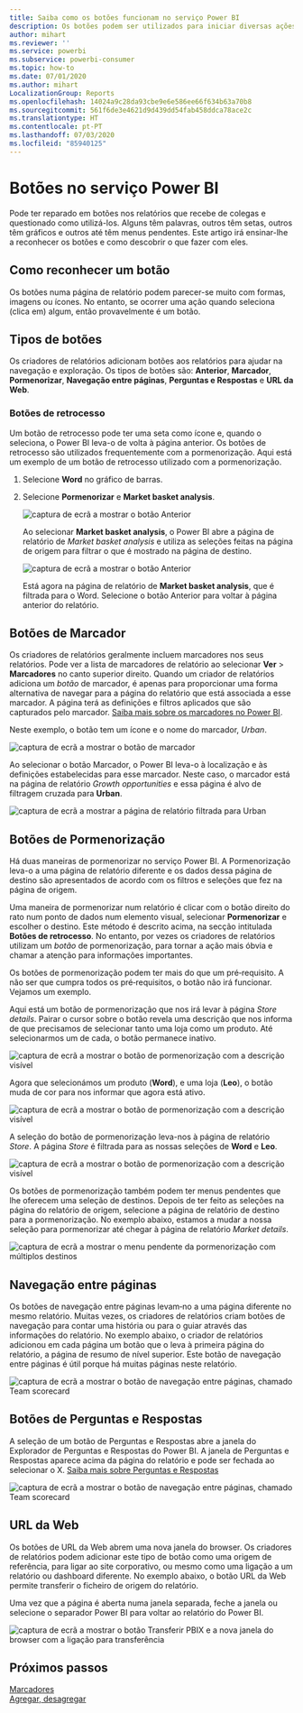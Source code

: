 ```yaml
---
title: Saiba como os botões funcionam no serviço Power BI
description: Os botões podem ser utilizados para iniciar diversas ações, incluindo navegação no relatório, pormenorização e pormenorização entre relatórios
author: mihart
ms.reviewer: ''
ms.service: powerbi
ms.subservice: powerbi-consumer
ms.topic: how-to
ms.date: 07/01/2020
ms.author: mihart
LocalizationGroup: Reports
ms.openlocfilehash: 14024a9c28da93cbe9e6e586ee66f634b63a70b8
ms.sourcegitcommit: 561f6de3e4621d9d439dd54fab458ddca78ace2c
ms.translationtype: HT
ms.contentlocale: pt-PT
ms.lasthandoff: 07/03/2020
ms.locfileid: "85940125"
---
```

# <a name="buttons-in-the-power-bi-service"></a>Botões no serviço Power BI
Pode ter reparado em botões nos relatórios que recebe de colegas e questionado como utilizá-los. Alguns têm palavras, outros têm setas, outros têm gráficos e outros até têm menus pendentes. Este artigo irá ensinar-lhe a reconhecer os botões e como descobrir o que fazer com eles.

## <a name="how-to-recognize-a-button"></a>Como reconhecer um botão
Os botões numa página de relatório podem parecer-se muito com formas, imagens ou ícones. No entanto, se ocorrer uma ação quando seleciona (clica em) algum, então provavelmente é um botão.

## <a name="types-of-buttons"></a>Tipos de botões
Os criadores de relatórios adicionam botões aos relatórios para ajudar na navegação e exploração. Os tipos de botões são: **Anterior**, **Marcador**, **Pormenorizar**, **Navegação entre páginas**, **Perguntas e Respostas** e **URL da Web**. 

### <a name="back-buttons"></a>Botões de retrocesso 
Um botão de retrocesso pode ter uma seta como ícone e, quando o seleciona, o Power BI leva-o de volta à página anterior.  Os botões de retrocesso são utilizados frequentemente com a pormenorização. Aqui está um exemplo de um botão de retrocesso utilizado com a pormenorização.

1. Selecione **Word** no gráfico de barras.
1. Selecione **Pormenorizar** e **Market basket analysis**.

    ![captura de ecrã a mostrar o botão Anterior](media/end-user-buttons/power-bi-drillthrough.png)

    Ao selecionar **Market basket analysis**, o Power BI abre a página de relatório de *Market basket analysis* e utiliza as seleções feitas na página de origem para filtrar o que é mostrado na página de destino.

    ![captura de ecrã a mostrar o botão Anterior](media/end-user-buttons/power-bi-go-back.png)

    Está agora na página de relatório de **Market basket analysis**, que é filtrada para o Word. Selecione o botão Anterior para voltar à página anterior do relatório. 

## <a name="bookmark-buttons"></a>Botões de Marcador
Os criadores de relatórios geralmente incluem marcadores nos seus relatórios. Pode ver a lista de marcadores de relatório ao selecionar **Ver** > **Marcadores** no canto superior direito. Quando um criador de relatórios adiciona um *botão* de marcador, é apenas para proporcionar uma forma alternativa de navegar para a página do relatório que está associada a esse marcador. A página terá as definições e filtros aplicados que são capturados pelo marcador. [Saiba mais sobre os marcadores no Power BI](end-user-bookmarks.md). 

Neste exemplo, o botão tem um ícone e o nome do marcador, *Urban*. 

![captura de ecrã a mostrar o botão de marcador](media/end-user-buttons/power-bi-bookmark.png)

Ao selecionar o botão Marcador, o Power BI leva-o à localização e às definições estabelecidas para esse marcador.  Neste caso, o marcador está na página de relatório *Growth opportunities* e essa página é alvo de filtragem cruzada para **Urban**.

![captura de ecrã a mostrar a página de relatório filtrada para Urban](media/end-user-buttons/power-bi-urban.png)


## <a name="drillthrough-buttons"></a>Botões de Pormenorização
Há duas maneiras de pormenorizar no serviço Power BI. A Pormenorização leva-o a uma página de relatório diferente e os dados dessa página de destino são apresentados de acordo com os filtros e seleções que fez na página de origem.

Uma maneira de pormenorizar num relatório é clicar com o botão direito do rato num ponto de dados num elemento visual, selecionar **Pormenorizar** e escolher o destino. Este método é descrito acima, na secção intitulada **Botões de retrocesso**. No entanto, por vezes os criadores de relatórios utilizam um *botão* de pormenorização, para tornar a ação mais óbvia e chamar a atenção para informações importantes.  

Os botões de pormenorização podem ter mais do que um pré‑requisito. A não ser que cumpra todos os pré‑requisitos, o botão não irá funcionar. Vejamos um exemplo.

Aqui está um botão de pormenorização que nos irá levar à página *Store details*. Pairar o cursor sobre o botão revela uma descrição que nos informa de que precisamos de selecionar tanto uma loja como um produto. Até selecionarmos um de cada, o botão permanece inativo.

![captura de ecrã a mostrar o botão de pormenorização com a descrição visível](media/end-user-buttons/power-bi-drill-two-selections.png)

Agora que selecionámos um produto (**Word**), e uma loja (**Leo**), o botão muda de cor para nos informar que agora está ativo.

![captura de ecrã a mostrar o botão de pormenorização com a descrição visível](media/end-user-buttons/power-bi-select-both.png)

A seleção do botão de pormenorização leva-nos à página de relatório *Store*. A página *Store* é filtrada para as nossas seleções de **Word** e **Leo**.

![captura de ecrã a mostrar o botão de pormenorização com a descrição visível](media/end-user-buttons/power-bi-store.png)

Os botões de pormenorização também podem ter menus pendentes que lhe oferecem uma seleção de destinos. Depois de ter feito as seleções na página do relatório de origem, selecione a página de relatório de destino para a pormenorização. No exemplo abaixo, estamos a mudar a nossa seleção para pormenorizar até chegar à página de relatório *Market details*. 

![captura de ecrã a mostrar o menu pendente da pormenorização com múltiplos destinos](media/end-user-buttons/power-bi-destination.png)

## <a name="page-navigation"></a>Navegação entre páginas

Os botões de navegação entre páginas levam‑no a uma página diferente no mesmo relatório. Muitas vezes, os criadores de relatórios criam botões de navegação para contar uma história ou para o guiar através das informações do relatório. No exemplo abaixo, o criador de relatórios adicionou em cada página um botão que o leva à primeira página do relatório, a página de resumo de nível superior. Este botão de navegação entre páginas é útil porque há muitas páginas neste relatório.

![captura de ecrã a mostrar o botão de navegação entre páginas, chamado Team scorecard](media/end-user-buttons/power-bi-nav-button.png)


## <a name="qa-buttons"></a>Botões de Perguntas e Respostas 
A seleção de um botão de Perguntas e Respostas abre a janela do Explorador de Perguntas e Respostas do Power BI. A janela de Perguntas e Respostas aparece acima da página do relatório e pode ser fechada ao selecionar o X. [Saiba mais sobre Perguntas e Respostas](end-user-q-and-a.md)

![captura de ecrã a mostrar o botão de navegação entre páginas, chamado Team scorecard](media/end-user-buttons/power-bi-qna.png)

## <a name="web-url"></a>URL da Web
Os botões de URL da Web abrem uma nova janela do browser. Os criadores de relatórios podem adicionar este tipo de botão como uma origem de referência, para ligar ao site corporativo, ou mesmo como uma ligação a um relatório ou dashboard diferente. No exemplo abaixo, o botão URL da Web permite transferir o ficheiro de origem do relatório. 

Uma vez que a página é aberta numa janela separada, feche a janela ou selecione o separador Power BI para voltar ao relatório do Power BI.

![captura de ecrã a mostrar o botão Transferir PBIX e a nova janela do browser com a ligação para transferência](media/end-user-buttons/power-bi-url.png)

## <a name="next-steps"></a>Próximos passos
[Marcadores](end-user-bookmarks.md)    
[Agregar, desagregar](end-user-drill.md)

